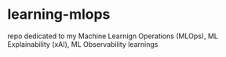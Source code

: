 # learning-mlops
repo dedicated to my Machine Learnign Operations (MLOps), ML Explainability (xAI), ML Observability learnings
